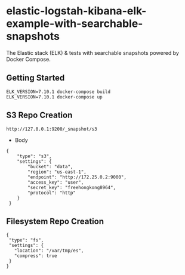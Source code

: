 # elastic-logstah-kibana-elk-example-with-searchable-snapshots
The Elastic stack (ELK) &amp; tests with searchable snapshots powered by Docker Compose.

## Getting Started
```
ELK_VERSION=7.10.1 docker-compose build
ELK_VERSION=7.10.1 docker-compose up
```
## S3 Repo Creation
```
http://127.0.0.1:9200/_snapshot/s3
```
- Body
```
{ 
    "type": "s3", 
    "settings": { 
        "bucket": "data", 
        "region": "us-east-1", 
        "endpoint": "http://172.25.0.2:9000",  
        "access_key": "user", 
        "secret_key": "freehongkong8964", 
        "protocol": "http" 
    }
 }
 ```

 ## Filesystem Repo Creation
 ```
{
  "type": "fs",
  "settings": {
    "location": "/var/tmp/es",
    "compress": true
  }
}
 ```